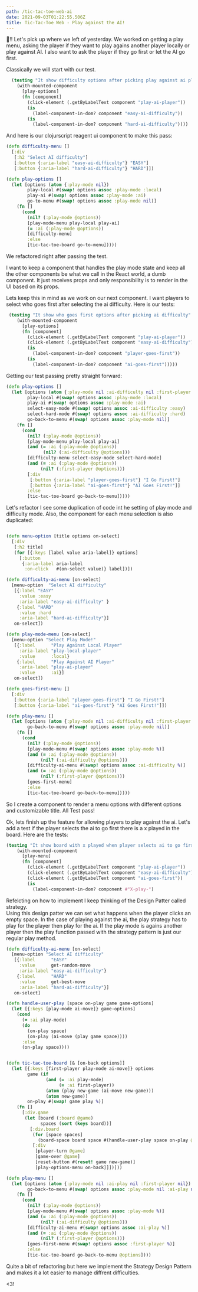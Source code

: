 ```yaml
---
path: /tic-tac-toe-web-ai
date: 2021-09-03T01:22:55.506Z
title: Tic-Tac-Toe Web - Play against the AI! 
---
```


👋!!
Let's pick up where we left of yesterday. We worked on getting a play menu,
asking the player if they want to play agains another player locally or play against
AI. I also want to ask the player if they go first or let the AI go first.


Classically we will start with our test. 
```clojure
  (testing "It show difficulty options after picking play against ai player player"
    (with-mounted-component
      [play-options]
      (fn [component]
        (click-element (.getByLabelText component "play-ai-player"))
        (is
          (label-component-in-dom? component "easy-ai-difficulty"))
        (is
          (label-component-in-dom? component "hard-ai-difficulty"))))
```

And here is our clojurscript reagent ui component to make this pass:
```clojure
(defn difficulty-menu []
  [:div
   [:h2 "Select AI difficulty"]
   [:button {:aria-label "easy-ai-difficulty"} "EASY"]
   [:button {:aria-label "hard-ai-difficulty"} "HARD"]])

(defn play-options []
  (let [options (atom {:play-mode nil})
        play-local #(swap! options assoc :play-mode :local)
        play-ai #(swap! options assoc :play-mode :ai)
        go-to-menu #(swap! options assoc :play-mode nil)]
    (fn []
      (cond
        (nil? (:play-mode @options))
        [play-mode-menu play-local play-ai]
        (= :ai (:play-mode @options))
        [difficulty-menu]
        :else
        [tic-tac-toe-board go-to-menu]))))

```
We refactored right after passing the test.

I want to keep a component that handles the play mode state and keep all the other components be what we call in the
React world, a dumb component. It just receives props and only responsibility is to render in the UI based on its props.

Lets keep this in mind as we work on our next component. I want players to select who goes first after selecting the ai
difficulty. Here is our tests:
```clojure
 (testing "It show who goes first options after picking ai difficulty"
    (with-mounted-component
      [play-options]
      (fn [component]
        (click-element (.getByLabelText component "play-ai-player"))
        (click-element (.getByLabelText component "easy-ai-difficulty"))
        (is
          (label-component-in-dom? component "player-goes-first"))
        (is
          (label-component-in-dom? component "ai-goes-first")))))
```

Getting our test passing pretty straight forward:

```clojure
(defn play-options []
  (let [options (atom {:play-mode nil :ai-difficulty nil :first-player nil })
        play-local #(swap! options assoc :play-mode :local)
        play-ai #(swap! options assoc :play-mode :ai)
        select-easy-mode #(swap! options assoc :ai-difficulty :easy)
        select-hard-mode #(swap! options assoc :ai-difficulty :hard)
        go-back-to-menu #(swap! options assoc :play-mode nil)]
    (fn []
      (cond
        (nil? (:play-mode @options))
        [play-mode-menu play-local play-ai]
        (and (= :ai (:play-mode @options))
              (nil? (:ai-difficulty @options)))
        [difficulty-menu select-easy-mode select-hard-mode]
        (and (= :ai (:play-mode @options))
             (nil? (:first-player @options)))
        [:div
         [:button {:aria-label "player-goes-first"} "I Go First!"]
         [:button {:aria-label "ai-goes-first"} "AI Goes First!"]]
        :else
        [tic-tac-toe-board go-back-to-menu]))))
```

Let's refactor I see some duplication of code int he setting of play mode and difficulty mode.
Also, the component for each menu selection is also duplicated: 
```clojure

(defn menu-option [title options on-select]
  [:div
   [:h2 title]
   (for [{:keys [label value aria-label]} options]
     [:button
      {:aria-label aria-label
       :on-click   #(on-select value)} label])])

(defn difficulty-ai-menu [on-select]
  [menu-option  "Select AI difficulty"
   [{:label "EASY"
     :value :easy
     :aria-label "easy-ai-difficulty" }
    {:label "HARD"
     :value :hard
     :aria-label "hard-ai-difficulty"}]
   on-select])

(defn play-mode-menu [on-select]
  [menu-option "Select Play Mode!"
   [{:label      "Play Against Local Player"
     :aria-label "play-local-player"
     :value      :local}
    {:label      "Play Against AI Player"
     :aria-label "play-ai-player"
     :value      :ai}]
   on-select])

(defn goes-first-menu []
  [:div
   [:button {:aria-label "player-goes-first"} "I Go First!"]
   [:button {:aria-label "ai-goes-first"} "AI Goes First!"]])

(defn play-menu []
  (let [options (atom {:play-mode nil :ai-difficulty nil :first-player nil})
        go-back-to-menu #(swap! options assoc :play-mode nil)]
    (fn []
      (cond
        (nil? (:play-mode @options))
        [play-mode-menu #(swap! options assoc :play-mode %)]
        (and (= :ai (:play-mode @options))
             (nil? (:ai-difficulty @options)))
        [difficulty-ai-menu #(swap! options assoc :ai-difficulty %)]
        (and (= :ai (:play-mode @options))
             (nil? (:first-player @options)))
        [goes-first-menu]
        :else
        [tic-tac-toe-board go-back-to-menu]))))
```

So I create a component to render a menu options with different options and customizable title. All Test pass!

Ok, lets finish up the feature for allowing players to play against the ai.
Let's add a test if the player selects the ai to go first there is a x played in the board.
Here are the tests:
```clojure
(testing "It show board with x played when player selects ai to go first"
    (with-mounted-component
      [play-menu]
      (fn [component]
        (click-element (.getByLabelText component "play-ai-player"))
        (click-element (.getByLabelText component "easy-ai-difficulty"))
        (click-element (.getByLabelText component "ai-goes-first"))
        (is
          (label-component-in-dom? component #"X-play-")
```

Refelcting on how to implement I keep thinking of the Design Patter called strategy.  
Using this design patter we can set what happens when the player clicks an empty space.
In the case of playing against the ai, the play strategy has to play for the player then play for the ai.
If the play mode is agains another player then the play function passed with the strategy pattern is just our regular play method.


```clojure
(defn difficulty-ai-menu [on-select]
  [menu-option "Select AI difficulty"
   [{:label      "EASY"
     :value      get-random-move
     :aria-label "easy-ai-difficulty"}
    {:label      "HARD"
     :value      get-best-move
     :aria-label "hard-ai-difficulty"}]
   on-select]

(defn handle-user-play [space on-play game game-options]
  (let [{:keys [play-mode ai-move]} game-options]
    (cond
      (= :ai play-mode)
      (do
        (on-play space)
        (on-play (ai-move (play game space))))
      :else
      (on-play space))))


(defn tic-tac-toe-board [& [on-back options]]
  (let [{:keys [first-player play-mode ai-move]} options
        game (if
               (and (= :ai play-mode)
                    (= :ai first-player))
               (atom (play new-game (ai-move new-game)))
               (atom new-game))
        on-play #(swap! game play %)]
    (fn []
      [:div.game
       (let [board (:board @game)
             spaces (sort (keys board))]
         [:div.board
          (for [space spaces]
            (board-space board space #(handle-user-play space on-play @game options)))
          [:div
           [player-turn @game]
           [game-over @game]
           [reset-button #(reset! game new-game)]
           [play-options-menu on-back]]])]))

(defn play-menu []
  (let [options (atom {:play-mode nil :ai-play nil :first-player nil})
        go-back-to-menu #(swap! options assoc :play-mode nil :ai-play nil :first-player nil)]
    (fn []
      (cond
        (nil? (:play-mode @options))
        [play-mode-menu #(swap! options assoc :play-mode %)]
        (and (= :ai (:play-mode @options))
             (nil? (:ai-difficulty @options)))
        [difficulty-ai-menu #(swap! options assoc :ai-play %)]
        (and (= :ai (:play-mode @options))
             (nil? (:first-player @options)))
        [goes-first-menu #(swap! options assoc :first-player %)]
        :else
        [tic-tac-toe-board go-back-to-menu @options])))
```

Quite a bit of refactoring but here we implement the Strategy Design Pattern and makes it a lot easier to manage diffrent
difficulties.

<3!





